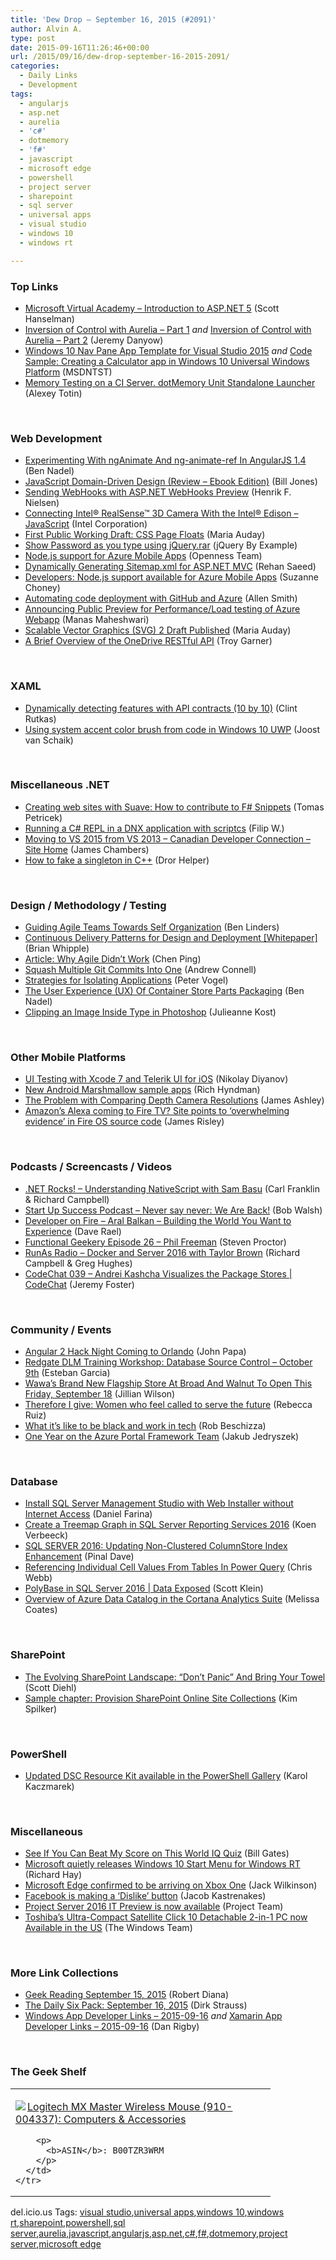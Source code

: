 ```yaml
---
title: 'Dew Drop – September 16, 2015 (#2091)'
author: Alvin A.
type: post
date: 2015-09-16T11:26:46+00:00
url: /2015/09/16/dew-drop-september-16-2015-2091/
categories:
  - Daily Links
  - Development
tags:
  - angularjs
  - asp.net
  - aurelia
  - 'c#'
  - dotmemory
  - 'f#'
  - javascript
  - microsoft edge
  - powershell
  - project server
  - sharepoint
  - sql server
  - universal apps
  - visual studio
  - windows 10
  - windows rt

---
```

### <a name="top"></a>Top Links

  * <a href="http://feeds.hanselman.com/~/111715132/0/scotthanselman~Microsoft-Virtual-Academy-Introduction-to-ASPNET.aspx" target="_blank">Microsoft Virtual Academy &#8211; Introduction to ASP.NET 5</a> (Scott Hanselman)
  * [Inversion of Control with Aurelia &#8211; Part 1][1]&nbsp;_and_ <a href="http://www.danyow.net/inversion-of-control-with-aurelia-part-2/" target="_blank">Inversion of Control with Aurelia &#8211; Part 2</a> (Jeremy Danyow)
  * [Windows 10 Nav Pane App Template for Visual Studio 2015][2]&nbsp;_and_&nbsp;[Code Sample: Creating a Calculator app in Windows 10 Universal Windows Platform][3] (MSDNTST)
  * <a href="http://blog.jetbrains.com/dotnet/2015/09/15/memory-testing-on-a-ci-server-dotmemory-unit-standalone-launcher/" target="_blank">Memory Testing on a CI Server. dotMemory Unit Standalone Launcher</a> (Alexey Totin)

&nbsp;

### <a name="web"></a>Web Development

  * <a href="http://www.bennadel.com/blog/2910-experimenting-with-nganimate-and-ng-animate-ref-in-angularjs-1-4.htm" target="_blank">Experimenting With ngAnimate And ng-animate-ref In AngularJS 1.4</a> (Ben Nadel)
  * <a href="https://dzone.com/articles/javascript-domain-driven-design-review-ebook-editi?utm_medium=feed&utm_source=feedpress.me&utm_campaign=Feed%3A+dzone" target="_blank">JavaScript Domain-Driven Design (Review &#8211; Ebook Edition)</a> (Bill Jones)
  * <a href="http://blogs.msdn.com/b/webdev/archive/2015/09/15/sending-webhooks-with-asp-net-webhooks-preview.aspx?WT.mc_id=DX_MVP4025064" target="_blank">Sending WebHooks with ASP.NET WebHooks Preview</a> (Henrik F. Nielsen)
  * <a href="http://www.codeproject.com/Articles/1030557/Connecting-Intel-RealSense-D-Camera-With-the-Intel" target="_blank">Connecting Intel® RealSense™ 3D Camera With the Intel® Edison &#8211; JavaScript</a> (Intel Corporation)
  * <a href="http://www.w3.org/blog/news/archives/4980?pk_campaign=feed&pk_kwd=first-public-working-draft-css-page-floats" target="_blank">First Public Working Draft: CSS Page Floats</a> (Maria Auday)
  * <a href="http://feedproxy.google.com/~r/JqueryByExample/~3/xZruvhwFYw8/show-password-as-you-type-using.html" target="_blank">Show Password as you type using jQuery.rar</a> (jQuery By Example)
  * <a href="http://openness.microsoft.com/blog/2015/09/15/node-azure-mobile-apps/" target="_blank">Node.js support for Azure Mobile Apps</a> (Openness Team)
  * <a href="http://rehansaeed.com/dynamically-generating-sitemap-xml-for-asp-net-mvc/" target="_blank">Dynamically Generating Sitemap.xml for ASP.NET MVC</a> (Rehan Saeed)
  * <a href="http://blogs.microsoft.com/firehose/2015/09/15/developers-node-js-support-available-for-azure-mobile-apps/" target="_blank">Developers: Node.js support available for Azure Mobile Apps</a> (Suzanne Choney)
  * <a href="https://github.com/blog/2056-automating-code-deployment-with-github-and-azure" target="_blank">Automating code deployment with GitHub and Azure</a> (Allen Smith)
  * <a href="http://blogs.msdn.com/b/visualstudioalm/archive/2015/09/15/announcing-public-preview-for-performance-load-testing-of-azure-webapp.aspx?WT.mc_id=DX_MVP4025064" target="_blank">Announcing Public Preview for Performance/Load testing of Azure Webapp</a> (Manas Maheshwari)
  * <a href="http://www.w3.org/blog/news/archives/4975?pk_campaign=feed&pk_kwd=scalable-vector-graphics-svg-2-draft-published-2" target="_blank">Scalable Vector Graphics (SVG) 2 Draft Published</a> (Maria Auday)
  * <a href="http://blogs.msdn.com/b/mvpawardprogram/archive/2015/09/15/a-brief-overview-of-the-onedrive-restful-api.aspx?WT.mc_id=DX_MVP4025064" target="_blank">A Brief Overview of the OneDrive RESTful API</a> (Troy Garner)

&nbsp;

### <a name="silverlight"></a>XAML

  * <a href="http://blogs.windows.com/buildingapps/2015/09/15/dynamically-detecting-features-with-api-contracts-10-by-10/?WT.mc_id=DX_MVP4025064" target="_blank">Dynamically detecting features with API contracts (10 by 10)</a> (Clint Rutkas)
  * <a href="http://feedproxy.google.com/~r/blogspot/dotnetbyexample/~3/ocQglbM2woI/using-system-accent-color-brush-from.html" target="_blank">Using system accent color brush from code in Windows 10 UWP</a> (Joost van Schaik)

&nbsp;

### <a name="dotnet"></a>Miscellaneous .NET

  * <a href="http://tomasp.net/blog/2015/fssnip-suave/index.html" target="_blank">Creating web sites with Suave: How to contribute to F# Snippets</a> (Tomas Petricek)
  * <a href="http://www.strathweb.com/2015/09/running-a-c-repl-in-a-dnx-application-with-scriptcs/" target="_blank">Running a C# REPL in a DNX application with scriptcs</a> (Filip W.)
  * <a href="http://blogs.msdn.com/b/cdndevs/archive/2015/08/25/moving-to-vs-2015-from-vs-2013.aspx?WT.mc_id=DX_MVP4025064" target="_blank">Moving to VS 2015 from VS 2013 &#8211; Canadian Developer Connection &#8211; Site Home</a> (James Chambers)
  * <a href="http://feedproxy.google.com/~r/HelperCode/~3/9YcO1kysE54/how-to-fake-singleton-in-c.html" target="_blank">How to fake a singleton in C++</a> (Dror Helper)

&nbsp;

### <a name="design"></a>Design / Methodology / Testing

  * <a href="http://www.benlinders.com/2015/guiding-agile-teams-towards-self-organization/" target="_blank">Guiding Agile Teams Towards Self Organization</a> (Ben Linders)
  * <a href="https://www.cycligent.com/blog/continuous-delivery-patterns-for-design-and-deployment-whitepaper/" target="_blank">Continuous Delivery Patterns for Design and Deployment [Whitepaper]</a> (Brian Whipple)
  * <a href="http://www.infoq.com/articles/agile-didnt-work?utm_campaign=infoq_content&utm_source=infoq&utm_medium=feed&utm_term=global" target="_blank">Article: Why Agile Didn’t Work</a> (Chen Ping)
  * <a href="http://feedproxy.google.com/~r/AndrewConnell/~3/AnFEih04wJs/squash-multiple-git-commits-into-one" target="_blank">Squash Multiple Git Commits Into One</a> (Andrew Connell)
  * <a href="https://visualstudiomagazine.com/articles/2015/09/01/strategies-for-isolating-applications.aspx" target="_blank">Strategies for Isolating Applications</a> (Peter Vogel)
  * <a href="http://www.bennadel.com/blog/2911-the-user-experience-ux-of-container-store-parts-packaging.htm" target="_blank">The User Experience (UX) Of Container Store Parts Packaging</a> (Ben Nadel)
  * <a href="http://blogs.adobe.com/jkost/2015/09/clipping-an-image-inside-type-in-photoshop.html" target="_blank">Clipping an Image Inside Type in Photoshop</a> (Julieanne Kost)

&nbsp;

### <a name="mobile"></a>Other Mobile Platforms

  * <a href="http://tracking.feedpress.it/link/10810/1757817" target="_blank">UI Testing with Xcode 7 and Telerik UI for iOS</a> (Nikolay Diyanov)
  * <a href="http://feedproxy.google.com/~r/blogspot/hsDu/~3/wJ7uy0viTQk/new-android-marshmallow-sample-apps.html" target="_blank">New Android Marshmallow sample apps</a> (Rich Hyndman)
  * <a href="http://www.imaginativeuniversal.com/blog/post/2015/09/15/The-Problem-with-Comparing-Depth-Camera-Resolutions.aspx" target="_blank">The Problem with Comparing Depth Camera Resolutions</a> (James Ashley)
  * <a href="http://feedproxy.google.com/~r/geekwire/~3/opvqCJu8xrE/" target="_blank">Amazon’s Alexa coming to Fire TV? Site points to ‘overwhelming evidence’ in Fire OS source code</a> (James Risley)

&nbsp;

### <a name="podcasts"></a>Podcasts / Screencasts / Videos

  * <a href="http://www.dotnetrocks.com/default.aspx?ShowNum=1192" target="_blank">.NET Rocks! &#8211; Understanding NativeScript with Sam Basu</a> (Carl Franklin & Richard Campbell)
  * <a href="http://startupsuccesspodcast.com/2015/09/never-say-never-we-are-back/" target="_blank">Start Up Success Podcast &#8211; Never say never: We Are Back!</a> (Bob Walsh)
  * <a href="http://developeronfire.com:80/Podcast/Episodes/aral-balkan-building-the-world-you-want-to-experience" target="_blank">Developer on Fire &#8211; Aral Balkan &#8211; Building the World You Want to Experience</a> (Dave Rael)
  * <a href="http://www.functionalgeekery.com/episode-26-phil-freeman/" target="_blank">Functional Geekery Episode 26 – Phil Freeman</a> (Steven Proctor)
  * <a href="http://feedproxy.google.com/~r/RunaAsRadioWma/~3/0SSrCkSVwGo/default.aspx" target="_blank">RunAs Radio &#8211; Docker and Server 2016 with Taylor Brown</a> (Richard Campbell & Greg Hughes)
  * <a href="https://channel9.msdn.com/Shows/codechat/039?WT.mc_id=DX_MVP4025064" target="_blank">CodeChat 039 &#8211; Andrei Kashcha Visualizes the Package Stores | CodeChat</a> (Jeremy Foster)

&nbsp;

### <a name="events"></a>Community / Events

  * <a href="http://feedproxy.google.com/~r/JohnPapa/~3/69czoPZjYRo/" target="_blank">Angular 2 Hack Night Coming to Orlando</a> (John Papa)
  * <a href="http://www.almguide.com/2015/09/redgate-dlm-training-workshop-database-source-control-october-9th/" target="_blank">Redgate DLM Training Workshop: Database Source Control – October 9th</a> (Esteban Garcia)
  * <a href="http://www.uwishunu.com/2015/09/wawas-brand-new-flagship-store-at-broad-and-walnut-to-open-this-friday-september-18/" target="_blank">Wawa’s Brand New Flagship Store At Broad And Walnut To Open This Friday, September 18</a> (Jillian Wilson)
  * <a href="http://feeds.mashable.com/~r/Mashable/~3/BDtmNXoYeR0/" target="_blank">Therefore I give: Women who feel called to serve the future</a> (Rebecca Ruiz)
  * <a href="http://feedproxy.google.com/~r/boingboing/iBag/~3/zWronb5bAvA/what-its-like-to-be-black-an.html" target="_blank">What it&#8217;s like to be black and work in tech</a> (Rob Beschizza)
  * <a href="https://dzone.com/articles/one-year-in-the-azure-portal-framework-team?utm_medium=feed&utm_source=feedpress.me&utm_campaign=Feed%3A+dzone" target="_blank">One Year on the Azure Portal Framework Team</a> (Jakub Jedryszek)

&nbsp;

### <a name="sql"></a>Database

  * <a href="http://feedproxy.google.com/~r/MSSQLTips-LatestSqlServerTips/~3/IRUBByzJBsE/tip.asp" target="_blank">Install SQL Server Management Studio with Web Installer without Internet Access</a> (Daniel Farina)
  * <a href="http://feedproxy.google.com/~r/MSSQLTips-LatestSqlServerTips/~3/qte31dl0Ur0/tip.asp" target="_blank">Create a Treemap Graph in SQL Server Reporting Services 2016</a> (Koen Verbeeck)
  * <a href="http://blog.sqlauthority.com/2015/09/16/sql-server-2016-updating-non-clustered-columnstore-index-enhancement/" target="_blank">SQL SERVER 2016: Updating Non-Clustered ColumnStore Index Enhancement</a> (Pinal Dave)
  * <a href="http://blog.crossjoin.co.uk/2015/09/15/referencing-individual-cell-values-from-tables-in-power-query/" target="_blank">Referencing Individual Cell Values From Tables In Power Query</a> (Chris Webb)
  * <a href="https://channel9.msdn.com/Shows/Data-Exposed/PolyBase-in-SQL-Server-2016?WT.mc_id=DX_MVP4025064" target="_blank">PolyBase in SQL Server 2016 | Data Exposed</a> (Scott Klein)
  * <a href="http://feedproxy.google.com/~r/SqlChick-MelissaCoates/~3/a3i2IQIHnUM/overview-of-azure-data-catalog-in-the-cortana-analytics-suite" target="_blank">Overview of Azure Data Catalog in the Cortana Analytics Suite</a> (Melissa Coates)

&nbsp;

### <a name="sp"></a>SharePoint

  * <a href="http://magenic.com/Blog/Post/115/The-Evolving-SharePoint-Landscape-&ldquo;Don&rsquo;t-Panic&rdquo;-And-Bring-Your-Towel" target="_blank">The Evolving SharePoint Landscape: “Don’t Panic” And Bring Your Towel</a> (Scott Diehl)
  * <a href="http://blogs.msdn.com/b/microsoft_press/archive/2015/09/15/sample-chapter-provision-sharepoint-online-site-collections.aspx?WT.mc_id=DX_MVP4025064" target="_blank">Sample chapter: Provision SharePoint Online Site Collections</a> (Kim Spilker)

&nbsp;

### <a name="ps"></a>PowerShell

  * <a href="http://blogs.msdn.com/b/powershell/archive/2015/09/15/updated-dsc-resource-kit-available-in-powershell-gallery.aspx?WT.mc_id=DX_MVP4025064" target="_blank">Updated DSC Resource Kit available in the PowerShell Gallery</a> (Karol Kaczmarek)

&nbsp;

### <a name="misc"></a>Miscellaneous

  * <a href="http://www.gatesnotes.com/Development/World-IQ-Quiz" target="_blank">See If You Can Beat My Score on This World IQ Quiz</a> (Bill Gates)
  * <a href="http://winsupersite.com/windows-rt/microsoft-quietly-releases-windows-10-start-menu-windows-rt" target="_blank">Microsoft quietly releases Windows 10 Start Menu for Windows RT</a> (Richard Hay)
  * <a href="http://feedproxy.google.com/~r/neowin-main/~3/uxD7ngjz_Fs/story01.htm" target="_blank">Microsoft Edge confirmed to be arriving on Xbox One</a> (Jack Wilkinson)
  * <a href="http://www.theverge.com/2015/9/15/9333335/facebook-dislike-button-being-made-nearing-tests" target="_blank">Facebook is making a &#8216;Dislike&#8217; button</a> (Jacob Kastrenakes)
  * <a href="https://blogs.office.com/2015/09/15/project-server-2016-it-preview-is-now-available/" target="_blank">Project Server 2016 IT Preview is now available</a> (Project Team)
  * <a href="http://blogs.windows.com/bloggingwindows/2015/09/15/toshibas-ultra-compact-satellite-click-10-detachable-2-in-1-pc-now-available-in-the-us/?WT.mc_id=DX_MVP4025064" target="_blank">Toshiba’s Ultra-Compact Satellite Click 10 Detachable 2-in-1 PC now Available in the US</a> (The Windows Team)

&nbsp;

### <a name="links"></a>More Link Collections

  * <a href="http://feeds.regulargeek.com/~r/RegularGeek/~3/JxHdZgyst8w/" target="_blank">Geek Reading September 15, 2015</a> (Robert Diana)
  * <a href="http://www.dirkstrauss.com/cloud-based-load-testing/" target="_blank">The Daily Six Pack: September 16, 2015</a> (Dirk Strauss)
  * <a href="http://windowsappdev.com/2015/09/windows-app-developer-links-2015-09-16/" target="_blank">Windows App Developer Links &#8211; 2015-09-16</a> _and_ <a href="http://allaboutxamarin.com/2015/09/xamarin-app-developer-links-2015-09-16/" target="_blank">Xamarin App Developer Links &#8211; 2015-09-16</a> (Dan Rigby)

&nbsp;

### <a name="shelf"></a>The Geek Shelf

<div id="scid:7dc1bd33-94bd-46fd-a20b-0131235bcd47:83bb7f70-b58a-429b-8374-fc2b6e1db9fe" class="wlWriterEditableSmartContent" style="float: none; padding-bottom: 0px; padding-top: 0px; padding-left: 0px; margin: 0px; display: inline; padding-right: 0px">
  <table cellspacing="0" cellpadding="2" width="400" border="0" unselectable="on">
    <tr>
      <td valign="top" width="400">
        <p>
          <a title="Logitech MX Master Wireless Mouse (910-004337): Computers & Accessories" href="http://www.amazon.com/exec/obidos/ASIN/B00TZR3WRM/amavin-20"><img data-recalc-dims="1" decoding="async" src="https://i0.wp.com/images.amazon.com/images/P/B00TZR3WRM.01.MZZZZZZZ.jpg?w=660" border="0" align="left" style="float:left" />Logitech MX Master Wireless Mouse (910-004337): Computers & Accessories</a>
        </p>
        
        <p>
          <b>ASIN</b>: B00TZR3WRM
        </p>
      </td>
    </tr>
  </table>
</div>

<div id="scid:0767317B-992E-4b12-91E0-4F059A8CECA8:de3eee4b-570c-4b68-98b8-bc4012e9a400" class="wlWriterEditableSmartContent" style="float: none; padding-bottom: 0px; padding-top: 0px; padding-left: 0px; margin: 0px; display: inline; padding-right: 0px">
  del.icio.us Tags: <a href="http://del.icio.us/popular/visual+studio" rel="tag">visual studio</a>,<a href="http://del.icio.us/popular/universal+apps" rel="tag">universal apps</a>,<a href="http://del.icio.us/popular/windows+10" rel="tag">windows 10</a>,<a href="http://del.icio.us/popular/windows+rt" rel="tag">windows rt</a>,<a href="http://del.icio.us/popular/sharepoint" rel="tag">sharepoint</a>,<a href="http://del.icio.us/popular/powershell" rel="tag">powershell</a>,<a href="http://del.icio.us/popular/sql+server" rel="tag">sql server</a>,<a href="http://del.icio.us/popular/aurelia" rel="tag">aurelia</a>,<a href="http://del.icio.us/popular/javascript" rel="tag">javascript</a>,<a href="http://del.icio.us/popular/angularjs" rel="tag">angularjs</a>,<a href="http://del.icio.us/popular/asp.net" rel="tag">asp.net</a>,<a href="http://del.icio.us/popular/c%23" rel="tag">c#</a>,<a href="http://del.icio.us/popular/f%23" rel="tag">f#</a>,<a href="http://del.icio.us/popular/dotmemory" rel="tag">dotmemory</a>,<a href="http://del.icio.us/popular/project+server" rel="tag">project server</a>,<a href="http://del.icio.us/popular/microsoft+edge" rel="tag">microsoft edge</a>
</div>

 [1]: http://www.danyow.net/inversion-of-control-with-aurelia-part-1/
 [2]: http://blogs.msdn.com/b/msdnts/archive/2015/09/08/windows-10-nav-pane-app-template-for-visual-studio-2015.aspx?WT.mc_id=DX_MVP4025064
 [3]: http://blogs.msdn.com/b/msdnts/archive/2015/09/10/code-sample-creating-a-calculator-app-in-windows-10-universal-windows-platform.aspx?WT.mc_id=DX_MVP4025064